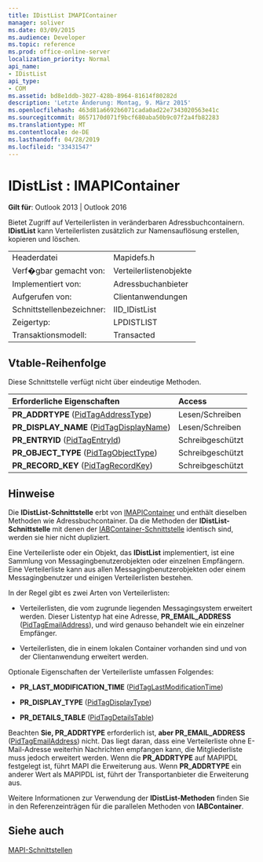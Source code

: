 ```yaml
---
title: IDistList IMAPIContainer
manager: soliver
ms.date: 03/09/2015
ms.audience: Developer
ms.topic: reference
ms.prod: office-online-server
localization_priority: Normal
api_name:
- IDistList
api_type:
- COM
ms.assetid: bd8e1ddb-3027-428b-8964-81614f80282d
description: 'Letzte Änderung: Montag, 9. März 2015'
ms.openlocfilehash: 463d81a6692b6071cada0ad22e7343020563e41c
ms.sourcegitcommit: 8657170d071f9bcf680aba50b9c07f2a4fb82283
ms.translationtype: MT
ms.contentlocale: de-DE
ms.lasthandoff: 04/28/2019
ms.locfileid: "33431547"
---
```

# <a name="idistlist--imapicontainer"></a>IDistList : IMAPIContainer

  
  
**Gilt für**: Outlook 2013 | Outlook 2016 
  
Bietet Zugriff auf Verteilerlisten in veränderbaren Adressbuchcontainern. **IDistList** kann Verteilerlisten zusätzlich zur Namensauflösung erstellen, kopieren und löschen. 
  
|||
|:-----|:-----|
|Headerdatei  <br/> |Mapidefs.h  <br/> |
|Verf�gbar gemacht von:  <br/> |Verteilerlistenobjekte  <br/> |
|Implementiert von:  <br/> |Adressbuchanbieter  <br/> |
|Aufgerufen von:  <br/> |Clientanwendungen  <br/> |
|Schnittstellenbezeichner:  <br/> |IID_IDistList  <br/> |
|Zeigertyp:  <br/> |LPDISTLIST  <br/> |
|Transaktionsmodell:  <br/> |Transacted  <br/> |
   
## <a name="vtable-order"></a>Vtable-Reihenfolge

Diese Schnittstelle verfügt nicht über eindeutige Methoden.
  
|**Erforderliche Eigenschaften**|**Access**|
|:-----|:-----|
|**PR_ADDRTYPE** ([PidTagAddressType](pidtagaddresstype-canonical-property.md))  <br/> |Lesen/Schreiben  <br/> |
|**PR_DISPLAY_NAME** ([PidTagDisplayName](pidtagdisplayname-canonical-property.md))  <br/> |Lesen/Schreiben  <br/> |
|**PR_ENTRYID** ([PidTagEntryId](pidtagentryid-canonical-property.md))  <br/> |Schreibgeschützt  <br/> |
|**PR_OBJECT_TYPE** ([PidTagObjectType](pidtagobjecttype-canonical-property.md))  <br/> |Schreibgeschützt  <br/> |
|**PR_RECORD_KEY** ([PidTagRecordKey](pidtagrecordkey-canonical-property.md))  <br/> |Schreibgeschützt  <br/> |
   
## <a name="remarks"></a>Hinweise

Die **IDistList-Schnittstelle** erbt von [IMAPIContainer](imapicontainerimapiprop.md) und enthält dieselben Methoden wie Adressbuchcontainer. Da die Methoden der **IDistList-Schnittstelle** mit denen der [IABContainer-Schnittstelle](iabcontainerimapicontainer.md) identisch sind, werden sie hier nicht dupliziert. 
  
Eine Verteilerliste oder ein Objekt, das **IDistList** implementiert, ist eine Sammlung von Messagingbenutzerobjekten oder einzelnen Empfängern. Eine Verteilerliste kann aus allen Messagingbenutzerobjekten oder einem Messagingbenutzer und einigen Verteilerlisten bestehen. 
  
In der Regel gibt es zwei Arten von Verteilerlisten:
  
- Verteilerlisten, die vom zugrunde liegenden Messagingsystem erweitert werden. Dieser Listentyp hat eine Adresse, **PR_EMAIL_ADDRESS** ([PidTagEmailAddress](pidtagemailaddress-canonical-property.md)), und wird genauso behandelt wie ein einzelner Empfänger. 
    
- Verteilerlisten, die in einem lokalen Container vorhanden sind und von der Clientanwendung erweitert werden.
    
Optionale Eigenschaften der Verteilerliste umfassen Folgendes:
  
- **PR_LAST_MODIFICATION_TIME** ([PidTagLastModificationTime](pidtaglastmodificationtime-canonical-property.md))
    
- **PR_DISPLAY_TYPE** ([PidTagDisplayType](pidtagdisplaytype-canonical-property.md)) 
    
- **PR_DETAILS_TABLE** ([PidTagDetailsTable](pidtagdetailstable-canonical-property.md)) 
    
Beachten **Sie, PR_ADDRTYPE** erforderlich ist, **aber PR_EMAIL_ADDRESS** ([PidTagEmailAddress](pidtagemailaddress-canonical-property.md)) nicht. Das liegt daran, dass eine Verteilerliste ohne E-Mail-Adresse weiterhin Nachrichten empfangen kann, die Mitgliederliste muss jedoch erweitert werden. Wenn die **PR_ADDRTYPE** auf MAPIPDL festgelegt ist, führt MAPI die Erweiterung aus. Wenn **PR_ADDRTYPE** ein anderer Wert als MAPIPDL ist, führt der Transportanbieter die Erweiterung aus. 
  
Weitere Informationen zur Verwendung der **IDistList-Methoden** finden Sie in den Referenzeinträgen für die parallelen Methoden von **IABContainer**.
  
## <a name="see-also"></a>Siehe auch



[MAPI-Schnittstellen](mapi-interfaces.md)


